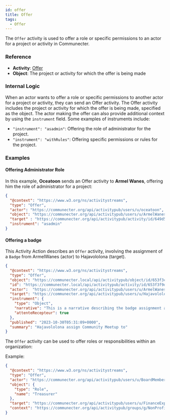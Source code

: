 ```yaml
---
id: offer
title: Offer
tags:
  - Offer
---
```


The `Offer` activity is used to offer a role or specific permissions to an actor for a project or activity in Communecter.

### Reference

- **Activity**: [Offer](https://www.w3.org/TR/activitypub/#offer-activity-outbox)
- **Object**: The project or activity for which the offer is being made

### Internal Logic

When an actor wants to offer a role or specific permissions to another actor for a project or activity, they can send an Offer activity. The Offer activity includes the project or activity for which the offer is being made, specified as the object. The actor making the offer can also provide additional context by using the `instrument` field. Some examples of instruments include:

- `"instrument": "asadmin"`: Offering the role of administrator for the project.
- `"instrument": "withRules"`: Offering specific permissions or rules for the project.

### Examples

#### Offering Administrator Role

In this example, **Oceatoon** sends an Offer activity to **Armel Wanes**, offering him the role of administrator for a project:

```json
{
  "@context": "https://www.w3.org/ns/activitystreams",
  "type": "Offer",
  "actor": "https://communecter.org/api/activitypub/users/u/oceatoon",
  "object": "https://communecter.org/api/activitypub/users/u/ArmelWanes",
  "target" : "https://communecter.org/api/activitypub/activity/id/649d514eba30c",
  "instrument": "asadmin"
}

```
#### Offering a badge

This Activity Action describes an `Offer` activity, involving the assignment of a `Badge` from ArmelWanes (actor) to Hajavololona (target).



```json
{
  "@context": "https://www.w3.org/ns/activitystreams",
  "type": "Offer",
  "object": "https://communecter.local/api/activitypub/object/id/653f3c437f1db",
  "id": "https://communecter.local/api/activitypub/activity/id/653f3f9de8d34",
  "actor":  "https://communecter.org/api/activitypub/users/u/ArmelWanes",
  "target": "https://communecter.org/api/activitypub/users/u/Hajavololona",
  "instrument": {
    "type": "Object",
    "narrative": "This is a narrative describing the badge assignment activity.",
    "attenteRecepteur": true
  },
  "published": "2023-10-30T05:31:09+0000",
  "summary": "Hajavololona assign Community Meetup to"
}

```

The `Offer` activity can be used to offer roles or responsibilities within an organization:

Example:
```json
{
  "@context": "https://www.w3.org/ns/activitystreams",
  "type": "Offer",
  "actor": "https://communecter.org/api/activitypub/users/u/BoardMember",
  "object": {
    "type": "Role",
    "name": "Treasurer"
  },
  "target": "https://communecter.org/api/activitypub/users/u/FinanceExpert",
  "context": "https://communecter.org/api/activitypub/groups/g/NonProfitOrg"
}
```